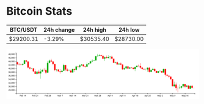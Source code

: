 # Bitcoin Stats

BTC/USDT|24h change|24h high|24h low|
|---|---|---|---|
|$29200.31|-3.29%|$30535.40|$28730.00|

<img src="./chart.svg">
